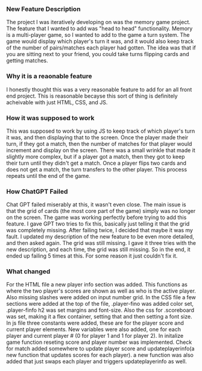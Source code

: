 ### New Feature Description
The project I was iteratively developing on was the memory game project. The feature that I wanted to add was "head to head" functionality. Memory is a multi-player game, so I wanted to add to the game a turn system. The game would display which player's turn it was, and it would also keep track of the number of pairs/matches each player had gotten. The idea was that if you are sitting next to your friend, you could take turns flipping cards and getting matches.

### Why it is a reaonable feature
I honestly thought this was a very reasonable feature to add for an all front end project. This is reasonable becayse this sort of thing is definitely acheivable with just HTML, CSS, and JS. 

### How it was supposed to work
This was supposed to work by using JS to keep track of which player's turn it was, and then displaying that to the screen. Once the player made their turn, if they got a match, then the number of matches for that player would increment and display on the screen. There was a small wrinkle that made it slightly more complex, but if a player got a match, then they got to keep their turn until they didn't get a match. Once a player flips two cards and does not get a match, the turn transfers to the other player. This process repeats until the end of the game.

### How ChatGPT Failed
Chat GPT failed miserably at this, it wasn't even close. The main issue is that the grid of cards (the most core part of the game) simply was no longer on the screen. The game was working perfectly before trying to add this feature. I gave GPT two tries to fix this, basically just telling it that the grid was completely missing. After failing twice, I decided that maybe it was my fault. I updated my description of the new feature to be even more detailed, and then asked again. The grid was still missing. I gave it three tries with the new description, and each time, the grid was still missing. So in the end, it ended up failing 5 times at this. For some reason it just couldn't fix it.

### What changed
For the HTML file a new player info section was added. This functions as where the two player's scores are shown as well as who is the active player. Also missing slashes were added on input number grid. 
In the CSS file a few sections were added at the top of the file, .player-fino was added color set, .player-finfo h2 was set margins and font-size. Also the css for .scoreboard was set, making it a flex container, setting that and then setting a font size.
In js file three constants were added, these are for the player score and current player elements. New variables were also added, one for each player and current player # (0 for player 1 and 1 for player 2). In initalize game function reseting score and player number was implemented. Check for match added somewhere to update player score and updateplayerinfo(a new function that updates scores for each player). a new function was also added that just swaps each player and triggers updateplayerinfo as well.